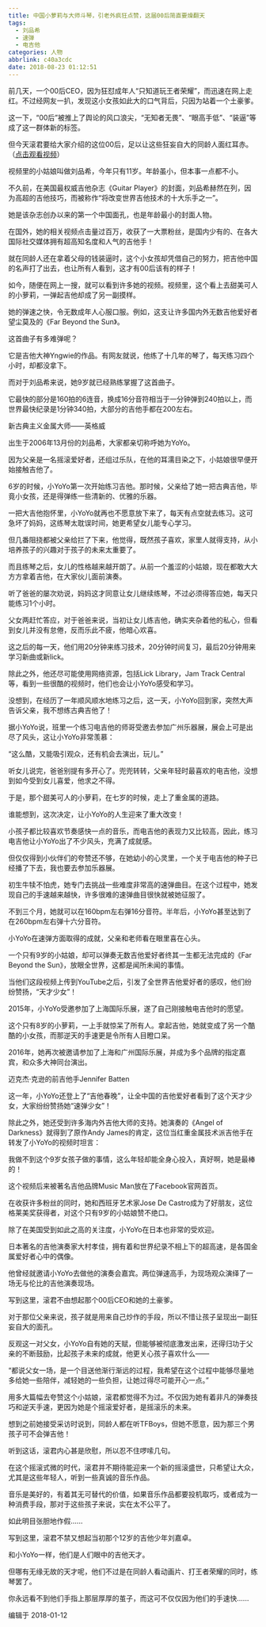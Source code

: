 ```yaml
---
title: 中国小萝莉与大师斗琴，引老外疯狂点赞，这届00后简直要燥翻天
tags:
  - 刘品希
  - 速弹
  - 电吉他
categories: 人物
abbrlink: c40a3cdc
date: 2018-08-23 01:12:51
---
```

前几天，一个00后CEO，因为狂怼成年人“只知道玩王者荣耀”，而迅速在网上走红。不过经网友一扒，发现这小女孩如此大的口气背后，只因为站着一个土豪爹。

这一下，“00后”被推上了舆论的风口浪尖，“无知者无畏”、“眼高手低”、“装逼”等成了这一群体新的标签。

但今天滚君要给大家介绍的这位00后，足以让这些狂妄自大的同龄人面红耳赤。（[点击观看视频](https%3A//v.qq.com/x/page/x05315uk4zk.html)）

视频里的小姑娘叫做刘品希，今年只有11岁。年龄虽小，但本事一点都不小。

不久前，在美国最权威吉他杂志《Guitar Player》的封面，刘品希赫然在列，因为高超的吉他技巧，而被称作“将改变世界吉他技术的十大乐手之一”。

她是该杂志创办以来的第一个中国面孔，也是年龄最小的封面人物。

在国外，她的相关视频点击量过百万，收获了一大票粉丝，是国内少有的、在各大国际社交媒体拥有超高知名度和人气的吉他手！

就在同龄人还在拿着父母的钱装逼时，这个小女孩却凭借自己的努力，把吉他中国的名声打了出去，也让所有人看到，这才有00后该有的样子！

如今，随便在网上一搜，就可以看到许多她的视频。视频里，这个看上去甜美可人的小萝莉，一弹起吉他却成了另一副摸样。

她的弹速之快，令无数成年人心服口服。例如，这支让许多国内外无数吉他爱好者望尘莫及的《Far Beyond the Sun》。

这首曲子有多难弹呢？

它是吉他大神Yngwie的作品。有网友就说，他练了十几年的琴了，每天练习四个小时，却都没拿下。

而对于刘品希来说，她9岁就已经熟练掌握了这首曲子。

它最快的部分是160拍的6连音，换成16分音符相当于一分钟弹到240拍以上，而世界最快纪录是1分钟340拍，大部分的吉他手都在200左右。

新古典主义金属大师——英格威

出生于2006年13月份的刘品希，大家都亲切称呼她为YoYo。

因为父亲是一名摇滚爱好者，还组过乐队，在他的耳濡目染之下，小姑娘很早便开始接触吉他了。

6岁的时候，小YoYo第一次开始练习吉他。那时候，父亲给了她一把古典吉他，毕竟小女孩，还是得弹练一些清新的、优雅的乐器。

一把大吉他抱怀里，小YoYo就再也不愿意放下来了，每天有点空就去练习。这可急坏了妈妈，这练琴太耽误时间，她更希望女儿能专心学习。

但几番阻挠都被父亲给拦了下来，他觉得，既然孩子喜欢，家里人就得支持，从小培养孩子的兴趣对于孩子的未来太重要了。

而且练琴之后，女儿的性格越来越开朗了。从前一个羞涩的小姑娘，现在都敢大大方方拿着吉他，在大家伙儿面前演奏。

听了爸爸的屡次劝说，妈妈这才同意让女儿继续练琴，不过必须得答应她，每天只能练习1个小时。

父女两赶忙答应，对于爸爸来说，当初让女儿练吉他，确实夹杂着他的私心，但看到女儿并没有怠倦，反而乐此不疲，他暗心欢喜。

这之后的每一天，他们用20分钟来练习技术，20分钟时间复习，最后20分钟用来学习新曲或新lick。

除此之外，他还尽可能使用网络资源，包括Lick Library，Jam Track Central等，看到一些很酷的视频时，他们也会让小YoYo感受和学习。

没想到，在经历了一年顺风顺水地练习之后，这一天，小YoYo回到家，突然大声告诉父亲，我不想练古典吉他了！

据小YoYo说，班里一个练习电吉他的师哥受邀去参加广州乐器展，展会上可是出尽了风头，这让小YoYo非常羡慕：

“这么酷，又能吸引观众，还有机会去演出，玩儿。”

听女儿说完，爸爸别提有多开心了。兜兜转转，父亲年轻时最喜欢的电吉他，没想到如今受到女儿喜爱，他求之不得。

于是，那个甜美可人的小萝莉，在七岁的时候，走上了重金属的道路。

谁能想到，这次决定，让小YoYo的人生迎来了重大改变！


小孩子都比较喜欢节奏感快一点的音乐，而电吉他的表现力又比较高，因此，练习电吉他让小YoYo出了不少风头，充满了成就感。

但仅仅得到小伙伴们的夸赞还不够，在她幼小的心灵里，一个关于电吉他的种子已经播了下去，我也要去参加乐器展。

初生牛犊不怕虎，她专门去挑战一些难度非常高的速弹曲目。在这个过程中，她发现自己的手速越来越快，许多很难的速弹曲目很快就被她征服了。

不到三个月，她就可以在160bpm左右弹16分音符。半年后，小YoYo甚至达到了在260bpm左右弹十六分音符。


小YoYo在速弹方面取得的成就，父亲和老师看在眼里喜在心头。

一个只有9岁的小姑娘，却可以弹奏无数吉他爱好者终其一生都无法完成的《Far Beyond the Sun》，放眼全世界，这都是闻所未闻的事情。

当他们这段视频上传到YouTube之后，引发了全世界吉他爱好者的感叹，他们纷纷赞扬，“天才少女”！


2015年，小YoYo受邀参加了上海国际乐展，遂了自己刚接触电吉他时的愿望。

这个只有8岁的小萝莉，一上手就惊呆了所有人。拿起吉他，她就变成了另一个酷酷的小女孩，而那逆天的手速更是令所有人目瞪口呆。


2016年，她再次被邀请参加了上海和广州国际乐展，并成为多个品牌的指定嘉宾，和众多大神同台演出。


迈克杰·克逊的前吉他手Jennifer Batten

这一年，小YoYo还登上了“吉他春晚”，让全中国的吉他爱好者看到了这个天才少女，大家纷纷赞扬她“速弹少女”！

除此之外，她还受到许多海内外吉他大师的支持。她演奏的《Angel of Darkness》就得到了原作Andy James的肯定，这位当红重金属技术派吉他手在转发了小YoYo的视频时坦言：

我做不到这个9岁女孩子做的事情，这么年轻却能全身心投入，真好啊，她是最棒的！


这个视频后来被著名吉他品牌Music Man放在了Facebook官网首页。

在收获许多粉丝的同时，她和西班牙艺术家Jose De Castro成为了好朋友，这位格莱美奖获得者，对这个只有9岁的小姑娘赞不绝口。

除了在美国受到如此之高的关注度，小YoYo在日本也非常的受欢迎。

日本著名的吉他演奏家大村孝佳，拥有着和世界纪录不相上下的超高速，是各国金属爱好者心中的偶像。

他曾经就邀请小YoYo去做他的演奏会嘉宾。两位弹速高手，为现场观众演绎了一场无与伦比的吉他演奏现场。

写到这里，滚君不由想起那个00后CEO和她的土豪爹。

对于那位父亲来说，孩子就是用来自己炒作的手段，所以不惜让孩子呈现出一副狂妄自大的面孔。


反观这一对父女，小YoYo自有她的天赋，但能够被彻底激发出来，还得归功于父亲的不断鼓励，比起孩子未来的成就，他更关心孩子喜欢什么——

“都说父女一场，是一个目送他渐行渐远的过程，我希望在这个过程中能够尽量地多给她一些陪伴，减轻她的一些负担，让她过得尽可能开心一点。”


用多大篇幅去夸赞这个小姑娘，滚君都觉得不为过。不仅因为她有着非凡的弹奏技巧和逆天手速，更因为她是个摇滚爱好者，是摇滚乐的未来。

想到之前她接受采访时说到，同龄人都在听TFBoys，但她不愿意，因为那三个男孩子可不会弹吉他！

听到这话，滚君内心甚是欣慰，所以忍不住啰嗦几句。

在这个摇滚式微的时代，滚君并不期待能迎来一个新的摇滚盛世，只希望让大众，尤其是这些年轻人，听到一些真诚的音乐作品。

音乐是美好的，有着其无可替代的价值，如果音乐作品都要投机取巧，或者成为一种消费手段，那对于这些孩子来说，实在太不公平了。

如此明目张胆地作假......

写到这里，滚君不禁又想起当初那个12岁的吉他少年刘嘉卓。

和小YoYo一样，他们是人们眼中的吉他天才。

但哪有无缘无故的天才呢，他们不过是在同龄人看动画片、打王者荣耀的同时，练琴罢了。

你永远看不到他们手指上那层厚厚的茧子，而这可不仅仅因为他们的手速快......

编辑于 2018-01-12